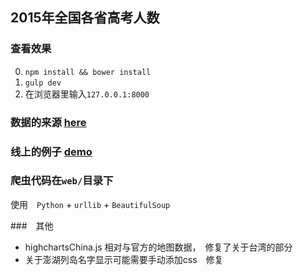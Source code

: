 ## 2015年全国各省高考人数


### 查看效果
0. `npm install && bower install` 
1. `gulp dev` 
2. 在浏览器里输入`127.0.0.1:8000`

### 数据的来源 [here](http://edu.sina.com.cn/gaokao/2015bm/)

### 线上的例子 [demo](http://blog.konglx90.xyz/webapp/chinamap/)

### 爬虫代码在`web/`目录下

使用　`Python` + `urllib` + `BeautifulSoup`

###　其他

- highchartsChina.js 相对与官方的地图数据，　修复了关于台湾的部分
- 关于澎湖列岛名字显示可能需要手动添加css　修复
